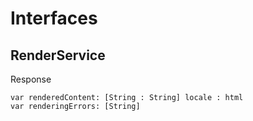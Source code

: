 # Interfaces


## RenderService

Response

```
var renderedContent: [String : String] locale : html
var renderingErrors: [String]
```